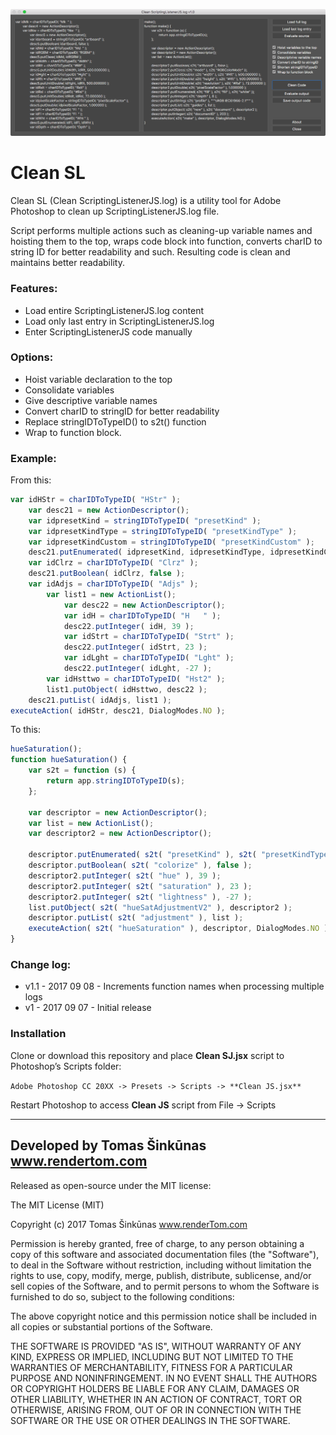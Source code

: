 ![Clean SL](/Clean%20SL.png)

# Clean SL #
Clean SL (Clean ScriptingListenerJS.log) is a utility tool for Adobe Photoshop to clean up ScriptingListenerJS.log file. 

Script performs multiple actions such as cleaning-up variable names and hoisting them to the top, wraps code block into function, converts charID to string ID for better readability and such. Resulting code is clean and maintains better readability.

### Features: ###
* Load entire ScriptingListenerJS.log content
* Load only last entry in ScriptingListenerJS.log
* Enter ScriptingListenerJS code manually

### Options: ###
* Hoist variable declaration to the top
* Consolidate variables
* Give descriptive variable names
* Convert charID to stringID for better readability
* Replace stringIDToTypeID() to s2t() function
* Wrap to function block.

### Example: ###
From this:
```javascript
var idHStr = charIDToTypeID( "HStr" );
    var desc21 = new ActionDescriptor();
    var idpresetKind = stringIDToTypeID( "presetKind" );
    var idpresetKindType = stringIDToTypeID( "presetKindType" );
    var idpresetKindCustom = stringIDToTypeID( "presetKindCustom" );
    desc21.putEnumerated( idpresetKind, idpresetKindType, idpresetKindCustom );
    var idClrz = charIDToTypeID( "Clrz" );
    desc21.putBoolean( idClrz, false );
    var idAdjs = charIDToTypeID( "Adjs" );
        var list1 = new ActionList();
            var desc22 = new ActionDescriptor();
            var idH = charIDToTypeID( "H   " );
            desc22.putInteger( idH, 39 );
            var idStrt = charIDToTypeID( "Strt" );
            desc22.putInteger( idStrt, 23 );
            var idLght = charIDToTypeID( "Lght" );
            desc22.putInteger( idLght, -27 );
        var idHsttwo = charIDToTypeID( "Hst2" );
        list1.putObject( idHsttwo, desc22 );
    desc21.putList( idAdjs, list1 );
executeAction( idHStr, desc21, DialogModes.NO );
```

To this:
```javascript
hueSaturation();
function hueSaturation() {
    var s2t = function (s) {
        return app.stringIDToTypeID(s);
    };

    var descriptor = new ActionDescriptor();
    var list = new ActionList();
    var descriptor2 = new ActionDescriptor();

    descriptor.putEnumerated( s2t( "presetKind" ), s2t( "presetKindType" ), s2t( "presetKindCustom" ));
    descriptor.putBoolean( s2t( "colorize" ), false );
    descriptor2.putInteger( s2t( "hue" ), 39 );
    descriptor2.putInteger( s2t( "saturation" ), 23 );
    descriptor2.putInteger( s2t( "lightness" ), -27 );
    list.putObject( s2t( "hueSatAdjustmentV2" ), descriptor2 );
    descriptor.putList( s2t( "adjustment" ), list );
    executeAction( s2t( "hueSaturation" ), descriptor, DialogModes.NO );
}
```

### Change log: ###
* v1.1 - 2017 09 08 - Increments function names when processing multiple logs
* v1 - 2017 09 07 - Initial release

### Installation ###
Clone or download this repository and place **Clean SJ.jsx** script to Photoshop’s Scripts folder:

```Adobe Photoshop CC 20XX -> Presets -> Scripts -> **Clean JS.jsx**```

Restart Photoshop to access **Clean JS** script from File -> Scripts

---------
Developed by Tomas Šinkūnas
www.rendertom.com
---------

Released as open-source under the MIT license:

The MIT License (MIT)

Copyright (c) 2017 Tomas Šinkūnas www.renderTom.com

Permission is hereby granted, free of charge, to any person obtaining a copy of this software and associated documentation files (the "Software"), to deal in the Software without restriction, including without limitation the rights to use, copy, modify, merge, publish, distribute, sublicense, and/or sell copies of the Software, and to permit persons to whom the Software is furnished to do so, subject to the following conditions:

The above copyright notice and this permission notice shall be included in all copies or substantial portions of the Software.

THE SOFTWARE IS PROVIDED "AS IS", WITHOUT WARRANTY OF ANY KIND, EXPRESS OR IMPLIED, INCLUDING BUT NOT LIMITED TO THE WARRANTIES OF MERCHANTABILITY, FITNESS FOR A PARTICULAR PURPOSE AND NONINFRINGEMENT. IN NO EVENT SHALL THE AUTHORS OR COPYRIGHT HOLDERS BE LIABLE FOR ANY CLAIM, DAMAGES OR OTHER LIABILITY, WHETHER IN AN ACTION OF CONTRACT, TORT OR OTHERWISE, ARISING FROM, OUT OF OR IN CONNECTION WITH THE SOFTWARE OR THE USE OR OTHER DEALINGS IN THE SOFTWARE.